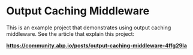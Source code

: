 # Output Caching Middleware

This is an example project that demonstrates using output caching middleware. See the article that explain this project:

**https://community.abp.io/posts/output-caching-middleware-4ffg29la**